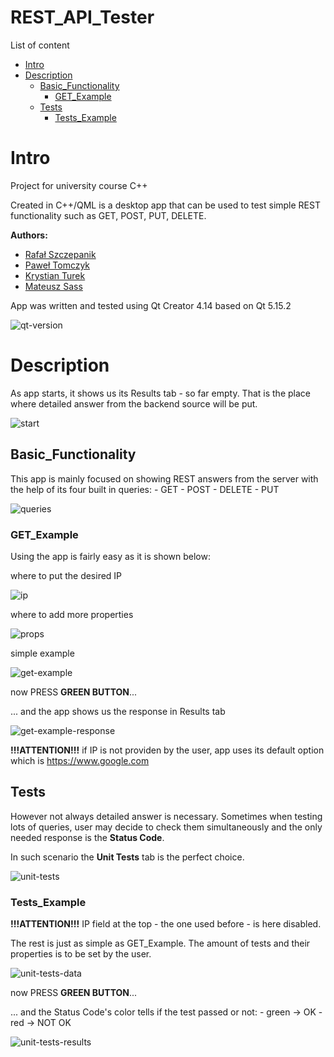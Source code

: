 # REST_API_Tester

List of content

- [Intro](#Intro)
- [Description](#Description)
    - [Basic_Functionality](#Basic_Functionality)
    	- [GET_Example](#GET_Example)
    - [Tests](#Tests)
        - [Tests_Example](#Tests_Example)
    
# Intro

Project for university course C++

Created in C++/QML is a desktop app that can be used to test
simple REST functionality such as GET, POST, PUT, DELETE.

**Authors:**
- [Rafał Szczepanik](https://github.com/rafalsz98)
- [Paweł Tomczyk](https://github.com/pawelinformatyk)
- [Krystian Turek](https://github.com/krystian886)
- [Mateusz Sass](https://github.com/Matiisen)

App was written and tested using Qt Creator 4.14 based on Qt 5.15.2

![qt-version](/readme_files/qt-v.png)


# Description

As app starts, it shows us its Results tab - so far empty.
That is the place where detailed answer from the backend source will be put.

![start](/readme_files/app-start.png)


## Basic_Functionality

This app is mainly focused on showing REST answers from the server
with the help of its four built in queries:
		- GET
		- POST
		- DELETE
		- PUT
		
![queries](/readme_files/queries.png)

### GET_Example

Using the app is fairly easy as it is shown below:

where to put the desired IP

![ip](/readme_files/ip.png)

where to add more properties

![props](/readme_files/props.png)

simple example

![get-example](/readme_files/get-example.png)

now PRESS **GREEN BUTTON**...

... and the app shows us the response in Results tab

![get-example-response](/readme_files/get-example-response.png)

**!!!ATTENTION!!!** if IP is not providen by the user, app uses its default option
which is	https://www.google.com


## Tests

However not always detailed answer is necessary.
Sometimes when testing lots of queries, user may decide to check them 
simultaneously and the only needed response is the **Status Code**.

In such scenario the **Unit Tests** tab is the perfect choice.

![unit-tests](/readme_files/unit-tests.png)

### Tests_Example

**!!!ATTENTION!!!** IP field at the top - the one used before - is here disabled.

The rest is just as simple as GET_Example. The amount of tests and their properties
is to be set by the user.

![unit-tests-data](/readme_files/unit-tests-data.png)

now PRESS **GREEN BUTTON**...

... and the Status Code's color tells if the test passed or not:
	- green -> OK
	- red 	-> NOT OK

![unit-tests-results](/readme_files/unit-tests-results.png)

